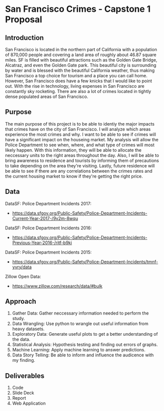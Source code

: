 # San Francisco Crimes - Capstone 1 Proposal

## Introduction
San Francisco is located in the northern part of California with a population of 870,000 people and covering a land area of roughly about 46.87 square miles. SF is filled with beautiful attractions such as the Golden Gate Bridge, Alcatraz, and even the Golden Gate park. This beautiful city is surrounding by water and is blessed with the beautiful California weather, thus making San Francisco a top choice for tourism and a place you can call home. However, San Francisco does have a few knicks that I would like to point out. With the rise in technology, living expenses in San Francisco are constantly sky rocketing. There are also a lot of crimes located in tightly dense populated areas of San Francisco.

## Purpose
The main purpose of this project is to be able to identiy the major impacts that crimes have on the city of San Francisco. I will analyze which areas experience the most crimes and why. I want to be able to see if crimes will have a significant impact on the houseing market. My analysis will allow the Police Department to see when, where, and what type of crimes will most likely happen. With this information, they will be able to allocate the neccessary units to the right areas throughout the day. Also, I will be able to bring awareness to residence and tourists by informing them of precautions to take depending on the area they're visiting. Lastly, future residence will be able to see if there are any correlations between the crimes rates and the current housing market to know if they're getting the right price.

## Data

DataSF: Police Department Incidents 2017:
* https://data.sfgov.org/Public-Safety/Police-Department-Incidents-Current-Year-2017-/9v2m-8wqu

DataSF: Police Department Incidents 2016:
* https://data.sfgov.org/Public-Safety/Police-Department-Incidents-Previous-Year-2016-/ritf-b9ki

DataSF: Police Department Incidents 2015:
* https://data.sfgov.org/Public-Safety/Police-Department-Incidents/tmnf-yvry/data

Zillow Open Data:
* https://www.zillow.com/research/data/#bulk

## Approach
1. Gather Data: Gather neccessary information needed to perform the study.
2. Data Wrangling: Use python to wrangle out useful information from heavy datasets.
3. Exploratory Data: Generate useful plots to get a better understanding of the data.
4. Statistical Analysis: Hypothesis testing and finding out errors of graphs.
5. Machine Learning: Apply machine learning to answer predictions.
6. Data Story Telling: Be able to inform and influence the audicence with my finding.

## Deliverables
1. Code
2. Slide Deck
3. Report
4. Web Application

